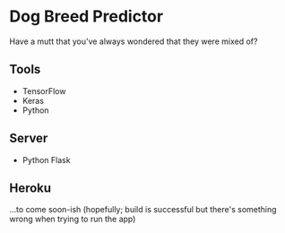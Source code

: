 # Dog Breed Predictor

Have a mutt that you've always wondered that they were mixed of? 

## Tools
* TensorFlow
* Keras
* Python

## Server
* Python Flask

## Heroku 
...to come soon-ish (hopefully; build is successful but there's something wrong when trying to run the app)
